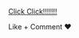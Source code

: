 <a target="_blank" href="https://w5kjwzpvmtb5k9dhscgieg.on.drv.tw/Web_HTML/">Click Click!!!!!!!</a>

Like + Comment ♥